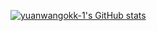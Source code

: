 [![yuanwangokk-1's GitHub stats](https://github-readme-stats.vercel.app/api?username=yuanwangokk-1&show_icons=true&theme=tokyonight)](https://github.com/yuanwangokk-1)
